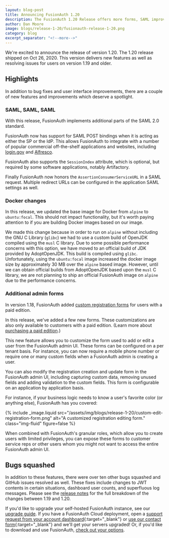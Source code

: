 ```yaml
---
layout: blog-post
title: Announcing FusionAuth 1.20
description: The FusionAuth 1.20 Release offers more forms, SAML improvements, docker changes and more.
author: Dan Moore
image: blogs/release-1-20/fusionauth-release-1-20.png
category: blog
excerpt_separator: "<!--more-->"
---
```


We're excited to announce the release of version 1.20. The 1.20 release shipped on Oct 26, 2020. This version delivers new features as well as resolving issues for users on version 1.19 and older.

<!--more-->

## Highlights

In addition to bug fixes and user interface improvements, there are a couple of new features and improvements which deserve a spotlight.

### SAML, SAML, SAML

With this release, FusionAuth implements additional parts of the SAML 2.0 standard.

FusionAuth now has support for SAML POST bindings when it is acting as either the SP or the IdP. This allows FusionAuth to integrate with a number of popular commercial off-the-shelf applications and websites, including [login.gov](https://developers.login.gov/saml/) and [Alfresco](https://docs.alfresco.com/saml/concepts/saml-overview.html).

FusionAuth also supports the `SessionIndex` attribute, which is optional, but required by some software applications, notably Artifactory.

Finally FusionAuth now honors the `AssertionConsumerServiceURL` in a SAML request. Multiple redirect URLs can be configured in the application SAML settings as well.

### Docker changes

In this release, we updated the base image for Docker from `alpine` to `ubuntu:focal`. This should not impact functionality, but it's worth paying attention to if you are building Docker images based on our image.

We made this change because in order to run on `alpine` without including the GNU C Library (`glibc`) we had to use a custom build of OpenJDK compiled using the `musl` C library. Due to some possible performance concerns with this option, we have moved to an official build of JDK provided by AdoptOpenJDK. This build is compiled using `glibc`. Unfortunately, using the `ubuntu:focal` image increased the docker image size by approximately 30 MB over the `alpine` based image. However, until we can obtain official builds from AdoptOpenJDK based upon the `musl` C library, we are not planning to ship an official FusionAuth image on `alpine` due to the performance concerns.

### Additional admin forms

In version 1.18, FusionAuth added [custom registration forms](/features/advanced-registration-forms/) for users with a paid edition.

In this release, we've added a few new forms. These customizations are also only available to customers with a paid edition. (Learn more about [purchasing a paid edition](/pricing/).) 

This new feature allows you to customize the form used to add or edit a user from the FusionAuth admin UI. These forms can be configured on a per tenant basis. For instance, you can now require a mobile phone number or require one or many custom fields when a FusionAuth admin is creating a user.

You can also modify the registration creation and update form in the FusionAuth admin UI, including capturing custom data, removing unused fields and adding validation to the custom fields. This form is configurable on an application by application basis. 

For instance, if your business logic needs to know a user's favorite color (or anything else), FusionAuth has you covered:

{% include _image.liquid src="/assets/img/blogs/release-1-20/custom-edit-registration-form.png" alt="A customized registration editing form." class="img-fluid" figure=false %}

When combined with FusionAuth's granular roles, which allow you to create users with limited privileges, you can expose these forms to customer service reps or other users whom you might not want to access the entire FusionAuth admin UI.

## Bugs squashed

In addition to these features, there were over ten other bugs squashed and GitHub issues resolved as well. These fixes include changes to JWT contents in certain situations, dashboard user counts, and superfluous log messages. Please see the [release notes](/docs/v1/tech/release-notes/) for the full breakdown of the changes between 1.19 and 1.20. 

If you'd like to upgrade your self-hosted FusionAuth instance, see our [upgrade guide](/docs/v1/tech/installation-guide/upgrade/). If you have a FusionAuth Cloud deployment, open a [support request from your account dashboard](https://account.fusionauth.io){:target="_blank"} or [use our contact form](/contact){:target="_blank"} and we'll get your servers upgraded! Or, if you'd like to download and use FusionAuth, [check out your options](/pricing/).
